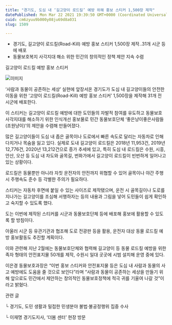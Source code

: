 ```yaml
---
title: "경기도, 도심 내 ‘길고양이 로드킬’ 예방 위해 홍보 스티커 1,500장 제작"
datePublished: Mon Mar 22 2021 19:39:50 GMT+0000 (Coordinated Universal Time)
cuid: cm6zyuu9b000y08ju69d8a031
slug: 1509

---
```



- 경기도, 길고양이 로드킬(Road-Kill) 예방 홍보 스티커 1,500장 제작‥31개 시군 등에 배포
- 동물보호복지 사각지대 해소 위한 민간의 창의적인 정책 제안 지속 수렴

길고양이 로드킬 예방 홍보 스티커

![이미지](https://cdn.hashnode.com/res/hashnode/image/upload/v1739247164221/c7442201-5c12-4b69-96d0-5b10889652e3.png)

‘사람과 동물이 공존하는 세상’ 실현에 앞장서온 경기도가 도심 내 길고양이들의 안전한 이동을 위한 ‘고양이 로드킬(Road-Kill) 예방 홍보 스티커’ 1,500장을 제작해 31개 전 시군에 배포한다.

이 스티커는 길고양이 로드킬 예방에 대한 도민들의 자발적 참여를 유도하고 동물보호 사각지대를 해소하기 위한 인식개선 홍보물로 민간 동물보호단체 ‘좋은냥이좋은사람들(조원냥이)’의 제안을 수렴해 만들어졌다.

많은 길고양이들이 도심 내 좁은 골목이나 도로에서 빠른 속도로 달리는 자동차로 인해 다치거나 목숨을 잃고 있다. 실제로 도내 길고양이 로드킬은 2018년 11,953건, 2019년 12,776건, 2020년 13,212건으로 증가 추세에 있고, 특히 도심 내 로드킬은 수원, 시흥, 안산, 오산 등 도심 내 차도와 골목길, 번화가에서 길고양이 로드킬이 빈번하게 일어나고 있는 상황이다.

로드킬은 동물뿐만 아니라 자칫 운전자의 안전까지 위협할 수 있어 골목이나 야간 주행 시 주행속도 준수 등 각별한 주의가 필요하다.

스티커는 자동차 후면에 붙일 수 있는 사이즈로 제작됐으며, 운전 시 골목길이나 도로를 지나가는 길고양이를 조심해 서행하자는 등의 내용과 그림을 넣어 도민들이 쉽게 확인하고 숙지할 수 있도록 했다.

도는 이번에 제작된 스티커를 시군과 동몰보호단체 등에 배포해 홍보에 활용할 수 있도록 할 방침이다.

아울러 시군 등 유관기관과 협조해 도로 전광판 등을 활용, 운전자 대상 동물 로드킬 예방 홍보활동도 추진할 계획이다.

이와 관련해 지난 2월에는 동물보호단체와 협력해 길고양이 등 동물 로드킬 예방을 위한 족자 형태의 안전표지물 50개를 제작, 수원시 일대 곳곳에 시범 설치해 운영 중에 있다.

이은경 동물보호과장은 “이번 홍보 스티커와 안전표지물 등은 도심 내 사람과 동물의 사고 예방에도 도움을 줄 것으로 보인다”라며 “사람과 동물이 공존하는 세상을 만들기 위해 앞으로도 민간에서 제안하는 창의적인 동물보호정책에 적극 귀를 기울여 나갈 것”이라고 밝혔다.

관련 글

└ 경기도, 도민 생활과 밀접한 민생분야 불법·불공정행위 집중 수사

└ 이재명 경기도지사, ‘더봄 센터’ 현장 방문